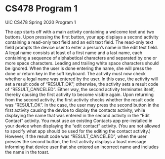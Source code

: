 # CS478 Program 1
UIC CS478 Spring 2020 Program 1

The app starts off with a main activity containing a welcome text and two buttons. 
Upon pressing the first button, your app displays a second activity containing a read-only text field and an edit text field. 
The read-only text field prompts the device user to enter a person’s name in the edit text field. A legal name consists at 
least of a first name and a last name, each containing a sequence of alphabetical characters and separated by one or more space 
characters. Leading and trailing white space characters should be ignored. When the user is done entering the name, she will 
press the done or return key in the soft keyboard. The activity must now check whether a legal name was entered by the user. 
In this case, the activity will set a result code of “RESULT_OK”; otherwise, the activity sets a result code of 
“RESULT_CANCELED”. Either way, the second activity terminates itself, thereby causing the first activity to become visible 
again. Upon returning from the second activity, the first activity checks whether the result code was “RESULT_OK”. In the case,
the user may press the second button in the first activity causing the device to display the contacts activity, while 
displaying the name that was entered in the second activity in the “Edit Contact” activity. You must use an existing Contacts 
app pre-installed in your device when displaying the “edit contact” activity. (You are not allowed to specify what app should 
be used for the editing the contact activity.) However, if the result code was “RESULT_CANCELED”, when the user presses the 
second button, the first activity displays a toast message informing that device user that she entered an incorrect name and 
includes the name in the toast.

